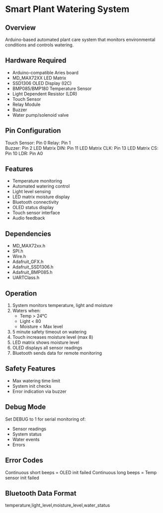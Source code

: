 # Smart Plant Watering System

## Overview
Arduino-based automated plant care system that monitors environmental conditions and controls watering.

## Hardware Required
- Arduino-compatible Aries board
- MD_MAX72XX LED Matrix
- SSD1306 OLED Display (I2C) 
- BMP085/BMP180 Temperature Sensor
- Light Dependent Resistor (LDR)
- Touch Sensor
- Relay Module
- Buzzer
- Water pump/solenoid valve

## Pin Configuration
Touch Sensor: Pin 0
Relay: Pin 1  
Buzzer: Pin 2
LED Matrix DIN: Pin 11
LED Matrix CLK: Pin 13 
LED Matrix CS: Pin 10
LDR: Pin A0

## Features
- Temperature monitoring
- Automated watering control
- Light level sensing 
- LED matrix moisture display
- Bluetooth connectivity
- OLED status display
- Touch sensor interface
- Audio feedback

## Dependencies
- MD_MAX72xx.h
- SPI.h
- Wire.h 
- Adafruit_GFX.h
- Adafruit_SSD1306.h
- Adafruit_BMP085.h
- UARTClass.h

## Operation
1. System monitors temperature, light and moisture
2. Waters when:
   - Temp > 24°C
   - Light < 80
   - Moisture < Max level
3. 5 minute safety timeout on watering
4. Touch increases moisture level (max 8)
5. LED matrix shows moisture level
6. OLED displays all sensor readings
7. Bluetooth sends data for remote monitoring

## Safety Features
- Max watering time limit
- System init checks
- Error indication via buzzer

## Debug Mode
Set DEBUG to 1 for serial monitoring of:
- Sensor readings
- System status
- Water events
- Errors

## Error Codes
Continuous short beeps = OLED init failed
Continuous long beeps = Temp sensor init failed

## Bluetooth Data Format
temperature,light_level,moisture_level,water_status
